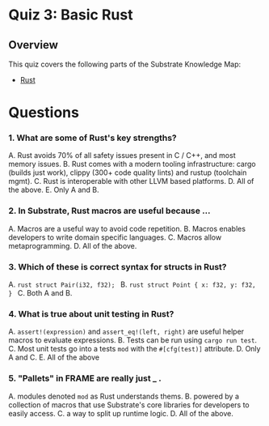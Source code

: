 # Quiz 3: Basic Rust

## Overview

This quiz covers the following parts of the Substrate Knowledge Map:
- [Rust](../../knowledge-map#rust/) 

# Questions

### 1. What are some of Rust's key strengths?

A. Rust avoids 70% of all safety issues present in C / C++, and most memory issues.
B. Rust comes with a modern tooling infrastructure: cargo (builds just work), clippy (300+ code quality lints) and rustup (toolchain mgmt).
C. Rust is interoperable with other LLVM based platforms.
D. All of the above.
E. Only A and B.

### 2. In Substrate, Rust macros are useful because ...

A. Macros are a useful way to avoid code repetition.
B. Macros enables developers to write domain specific languages.
C. Macros allow metaprogramming.
D. All of the above.

### 3. Which of these is correct syntax for structs in Rust?

A. 
    ```rust
    struct Pair(i32, f32);
    ```
B. 
    ```rust
    struct Point {
        x: f32,
        y: f32,
    }
    ```
C. Both A and B.

### 4. What is true about unit testing in Rust?

A. `assert!(expression)` and `assert_eq!(left, right)` are useful helper macros to evaluate expressions.
B. Tests can be run using `cargo run test`.
C. Most unit tests go into a tests `mod` with the `#[cfg(test)]` attribute.
D. Only A and C.
E. All of the above

### 5. "Pallets" in FRAME are really just _ .

A. modules denoted `mod` as Rust understands thems.
B. powered by a collection of macros that use Substrate's core libraries for developers to easily access. 
C. a way to split up runtime logic.
D. All of the above.

